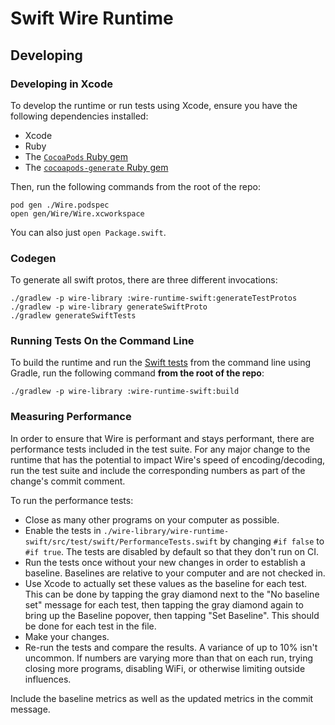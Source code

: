 # Swift Wire Runtime

## Developing

### Developing in Xcode

To develop the runtime or run tests using Xcode, ensure you have the following dependencies installed:

- Xcode
- Ruby
- The [`CocoaPods` Ruby gem](https://guides.cocoapods.org/using/getting-started.html)
- The [`cocoapods-generate` Ruby gem](https://github.com/square/cocoapods-generate)

Then, run the following commands from the root of the repo:

```
pod gen ./Wire.podspec
open gen/Wire/Wire.xcworkspace
```

You can also just `open Package.swift`.

### Codegen

To generate all swift protos, there are three different invocations:

```
./gradlew -p wire-library :wire-runtime-swift:generateTestProtos
./gradlew -p wire-library generateSwiftProto
./gradlew generateSwiftTests
```

### Running Tests On the Command Line

To build the runtime and run the [Swift tests](./src/test) from the command line using Gradle,
run the following command **from the root of the repo**:

```
./gradlew -p wire-library :wire-runtime-swift:build
```

### Measuring Performance

In order to ensure that Wire is performant and stays performant, there are performance tests included in the test suite. For any major change to the runtime that has the potential to impact Wire's speed of encoding/decoding, run the test suite and include the corresponding numbers as part of the change's commit comment.

To run the performance tests:

- Close as many other programs on your computer as possible.
- Enable the tests in `./wire-library/wire-runtime-swift/src/test/swift/PerformanceTests.swift` by changing `#if false` to `#if true`. The tests are disabled by default so that they don't run on CI.
- Run the tests once without your new changes in order to establish a baseline. Baselines are relative to your computer and are not checked in.
- Use Xcode to actually set these values as the baseline for each test. This can be done by tapping the gray diamond next to the "No baseline set" message for each test, then tapping the gray diamond again to bring up the Baseline popover, then tapping "Set Baseline". This should be done for each test in the file.
- Make your changes.
- Re-run the tests and compare the results. A variance of up to 10% isn't uncommon. If numbers are varying more than that on each run, trying closing more programs, disabling WiFi, or otherwise limiting outside influences.

Include the baseline metrics as well as the updated metrics in the commit message.
